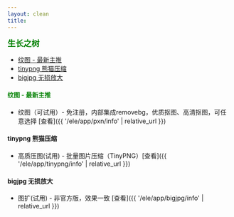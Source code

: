 ```yaml
---
layout: clean
title: 
---
```



<b><font color=green size=4>
生长之树
</font></b>

- [纹图 - 最新主推](#纹图---最新主推)
- [tinypng 熊猫压缩](#tinypng-熊猫压缩)
- [bigjpg 无损放大](#bigjpg-无损放大)

#### <font color=green>纹图 - 最新主推</font>
- 纹图（可试用）- 免注册，内部集成removebg，优质抠图、高清抠图，可任意选择 [查看]({{ '/ele/app/pxn/info' | relative_url }})

#### tinypng 熊猫压缩
- 高质压图(试用) - 批量图片压缩（TinyPNG）[查看]({{ '/ele/app/tinypng/info' | relative_url }})

#### bigjpg 无损放大
- 图扩(试用) - 非官方版，效果一致 [查看]({{ '/ele/app/bigjpg/info' | relative_url }})
